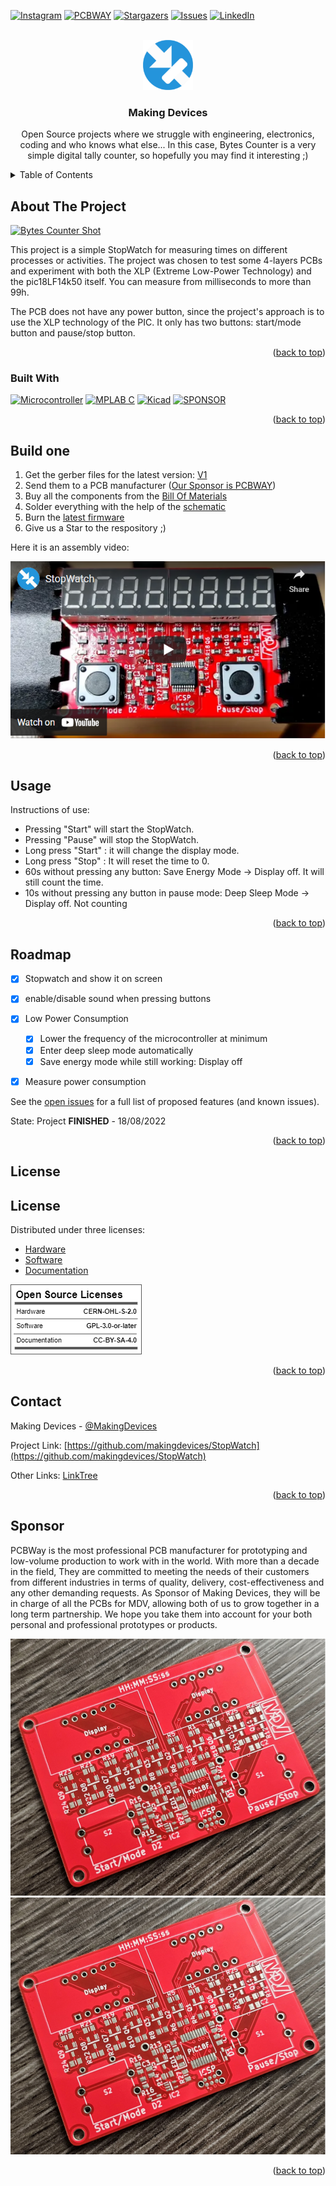 <!-- Improved compatibility of back to top link: See: https://github.com/othneildrew/Best-README-Template/pull/73 -->
<a name="readme-top"></a>
<!--
*** Thanks for checking out the Best-README-Template. If you have a suggestion
*** that would make this better, please fork the repo and create a pull request
*** or simply open an issue with the tag "enhancement".
*** Don't forget to give the project a star!
*** Thanks again! Now go create something AMAZING! :D
-->



<!-- PROJECT SHIELDS -->
<!--
*** I'm using markdown "reference style" links for readability.
*** Reference links are enclosed in brackets [ ] instead of parentheses ( ).
*** See the bottom of this document for the declaration of the reference variables
*** for contributors-url, forks-url, etc. This is an optional, concise syntax you may use.
*** https://www.markdownguide.org/basic-syntax/#reference-style-links
-->
[![Instagram][ig-shield]][ig-url]
[![PCBWAY][sponsor-shield]][sponsor-url]
[![Stargazers][stars-shield]][stars-url]
[![Issues][issues-shield]][issues-url]
[![LinkedIn][linkedin-shield]][linkedin-url]



<!-- PROJECT LOGO -->
<br />
<div align="center">
  <a href="https://makingdevices.com/links/">
    <img src="images/logo.png" alt="Logo" width="80" height="80">
  </a>

<h3 align="center">Making Devices</h3>

  <p align="center">
    Open Source projects where we struggle with engineering, electronics, coding and who knows what else... In this case, Bytes Counter is a very simple digital tally counter, so hopefully you may find it interesting ;)
  </p>
</div>



<!-- TABLE OF CONTENTS -->
<details>
  <summary>Table of Contents</summary>
  <ol>
    <li>
      <a href="#about-the-project">About The Project</a>
      <ul>
        <li><a href="#built-with">Built With</a></li>
      </ul>
    </li>
    <li>
      <a href="#Build-one">Build one</a>
      <ul>
      </ul>
    </li>
    <li><a href="#usage">Usage</a></li>
    <li><a href="#roadmap">Roadmap</a></li>
    <li><a href="#license">License</a></li>
    <li><a href="#contact">Contact</a></li>
    <li><a href="#Sponsor">Sponsor</a></li>
  </ol>
</details>



<!-- ABOUT THE PROJECT -->
## About The Project

[![Bytes Counter Shot][product-screenshot]](https://makingdevices.com/StopWatch)

This project is a simple StopWatch for measuring times on different processes or activities. The project was chosen to test some 4-layers PCBs and experiment with both the XLP (Extreme Low-Power Technology) and the pic18LF14k50 itself. You can measure from milliseconds to more than 99h. 

The PCB does not have any power button, since the project's approach is to use the XLP technology of the PIC. It only has two buttons: start/mode button and pause/stop button.


<p align="right">(<a href="#readme-top">back to top</a>)</p>

### Built With

[![Microcontroller][PIC]][PIC-url]
[![MPLAB C][MPLAB-C]][MPLAB-C-url]
[![Kicad][kicad-shield]][kicad-url]
[![SPONSOR][sponsor-icon]][sponsor-url]

<p align="right">(<a href="#readme-top">back to top</a>)</p>

<!-- GETTING STARTED -->

## Build one

1. Get the gerber files for the latest version: [V1](https://github.com/makingdevices/StopWatch/blob/main/v1/Gerber/StopWatchV1.zip) 
2. Send them to a PCB manufacturer ([Our Sponsor is PCBWAY][sponsor-url])
3. Buy all the components from the [Bill Of Materials](https://github.com/makingdevices/StopWatch/blob/main/v1/StopWatch_BOM.xlsx)
4. Solder everything with the help of the [schematic](https://github.com/makingdevices/StopWatch/blob/main/v1/schematicv1.pdf)
5. Burn the [latest firmware](https://github.com/makingdevices/StopWatch/blob/main/v1/Simulation/StopWatch.hex)
6. Give us a Star to the respository ;)

Here it is an assembly video:

[![Assembly Shot][YT-screenshot]](https://www.youtube.com/watch?v=HLl4U4vhF9I)

<p align="right">(<a href="#readme-top">back to top</a>)</p>

<!-- USAGE EXAMPLES -->
## Usage

Instructions of use:

- Pressing "Start" will start the StopWatch.
- Pressing "Pause" will stop the StopWatch.
- Long press "Start" : it will change the display mode.
- Long press "Stop" : It will reset the time to 0.
- 60s without pressing any button: Save Energy Mode -> Display off. It will still count the time. 
- 10s without pressing any button in pause mode: Deep Sleep Mode -> Display off. Not counting

<p align="right">(<a href="#readme-top">back to top</a>)</p>

<!-- ROADMAP -->
## Roadmap

- [x] Stopwatch and show it on screen
- [x] enable/disable sound when pressing buttons
- [x] Low Power Consumption
    - [x] Lower the frequency of the microcontroller at minimum
    - [x] Enter deep sleep mode automatically
    - [x] Save energy mode while still working: Display off
- [x] Measure power consumption


See the [open issues](https://github.com/makingdevices/StopWatch/issues) for a full list of proposed features (and known issues).

State: Project <b>FINISHED</b> - 18/08/2022

<p align="right">(<a href="#readme-top">back to top</a>)</p>

<!-- LICENSE -->
## License

## License

Distributed under three licenses:
- [Hardware](/License/HW_cern_ohl_s_v2.pdf)
- [Software](/License/SW_GPLv3.0.txt)
- [Documentation](/License/Documentation_CC-BY-SA-4.0.txt)

[![GPL v3 License][license-shield]][license-url] 
<p align="right">(<a href="#readme-top">back to top</a>)</p>

<!-- CONTACT -->
## Contact

Making Devices - [@MakingDevices](https://www.instagram.com/makingdevices/)

Project Link: [https://github.com/makingdevices/StopWatch](https://github.com/makingdevices/StopWatch)

Other Links: [LinkTree](https://makingdevices.com/links/)


<p align="right">(<a href="#readme-top">back to top</a>)</p>

<!-- Sponsor -->
## Sponsor

PCBWay is the most professional PCB manufacturer for prototyping and low-volume production to work with in the world. With more than a decade in the field, They are committed to meeting the needs of their customers from different industries in terms of quality, delivery, cost-effectiveness and any other demanding requests. As Sponsor of Making Devices, they will be in charge of all the PCBs for MDV, allowing both of us to grow together in a long term partnership. We hope you take them into account for your both personal and professional prototypes or products.

[![Sponsor Shot][sponsor-screenshot-pcb1]][sponsor-url]
[![Sponsor Shot][sponsor-screenshot-pcb1]][sponsor-url]


<p align="right">(<a href="#readme-top">back to top</a>)</p>



<!-- MARKDOWN LINKS & IMAGES -->
<!-- https://www.markdownguide.org/basic-syntax/#reference-style-links -->
[contributors-shield]: https://img.shields.io/github/contributors/makingdevices/StopWatch.svg?style=for-the-badge
[contributors-url]: https://github.com/makingdevices/StopWatch/graphs/contributors
[forks-shield]: https://img.shields.io/github/forks/makingdevices/StopWatch.svg?style=for-the-badge
[forks-url]: https://github.com/makingdevices/StopWatch/network/members
[stars-shield]: https://img.shields.io/github/stars/makingdevices/StopWatch.svg?style=for-the-badge
[stars-url]: https://github.com/makingdevices/StopWatch/stargazers
[issues-shield]: https://img.shields.io/github/issues/makingdevices/StopWatch.svg?style=for-the-badge
[issues-url]: https://github.com/makingdevices/StopWatch/issues
[license-shield]: /images/license.png
[license-url]: https://github.com/makingdevices/StopWatch/tree/main/License
[linkedin-shield]: https://img.shields.io/badge/-LinkedIn-black.svg?style=for-the-badge&logo=linkedin&colorB=555
[linkedin-url]: https://www.linkedin.com/company/making-devices/
[sponsor-shield]: https://img.shields.io/badge/SPONSOR-PCBWAY-black.svg?style=for-the-badge&colorB=1200
[sponsor-url]: https://www.pcbway.com/?from=makingdevices
[sponsor-screenshot-pcb1]: /images/stopwatch_pcb1.jpg
[sponsor-screenshot-pcb2]: /images/stopwatch_pcb2.jpg
[product-screenshot]: images/screenshot.gif
[PIC]: https://img.shields.io/badge/PIC18LF14K50-000000?style=for-the-badge
[PIC-url]: http://ww1.microchip.com/downloads/en/devicedoc/40001350f.pdf
[kicad-shield]: https://img.shields.io/badge/kicad-0b03fc?style=for-the-badge&logo=kicad&logoColor=white
[kicad-url]: https://www.kicad.org/
[YT-screenshot]: images/YT_assembly.PNG
[sponsor-icon]:  https://img.shields.io/badge/-PCBWAY-black.svg?style=for-the-badge&colorB=1200
[ig-shield]: https://img.shields.io/badge/instagram-a83297?style=for-the-badge&logo=instagram&logoColor=white
[ig-url]: https://www.instagram.com/makingdevices/
[MPLAB-C]: https://img.shields.io/badge/MPLAB%20C18-DD0031?style=for-the-badge&logo=C&logoColor=white
[MPLAB-C-url]: https://www.microchip.com/en-us/development-tool/SW006011
[Svelte.dev]: https://img.shields.io/badge/Svelte-4A4A55?style=for-the-badge&logo=svelte&logoColor=FF3E00
[Svelte-url]: https://svelte.dev/
[Laravel.com]: https://img.shields.io/badge/Laravel-FF2D20?style=for-the-badge&logo=laravel&logoColor=white
[Laravel-url]: https://laravel.com
[Bootstrap.com]: https://img.shields.io/badge/Bootstrap-563D7C?style=for-the-badge&logo=bootstrap&logoColor=white
[Bootstrap-url]: https://getbootstrap.com
[JQuery.com]: https://img.shields.io/badge/jQuery-0769AD?style=for-the-badge&logo=jquery&logoColor=white
[JQuery-url]: https://jquery.com 
